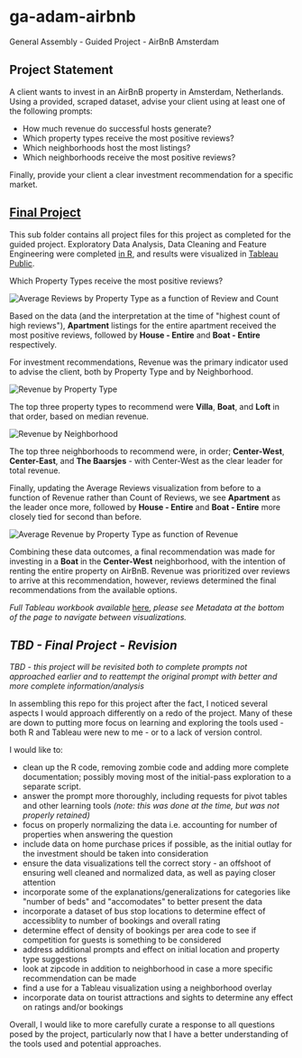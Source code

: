 # ga-adam-airbnb
General Assembly - Guided Project - AirBnB Amsterdam

## Project Statement

A client wants to invest in an AirBnB property in Amsterdam, Netherlands. Using a provided, scraped dataset, advise your client using at least one of the following prompts:

* How much revenue do successful hosts generate?
* Which property types receive the most positive reviews?
* Which neighborhoods host the most listings?
* Which neighborhoods receive the most positive reviews?

Finally, provide your client a clear investment recommendation for a specific market.

## [Final Project](https://github.com/Lwillio/ga-adam-airbnb/tree/main/final-project)

This sub folder contains all project files for this project as completed for the guided project. Exploratory Data Analysis, Data Cleaning and Feature Engineering were completed [in R](https://github.com/Lwillio/ga-adam-airbnb/blob/main/final-project/a_dam_airbnb.R), and results were visualized in [Tableau Public](https://public.tableau.com/profile/lg1798#!/vizhome/Project1_672/HMAVGREVPTRT).

Which Property Types receive the most positive reviews?

![Average Reviews by Property Type as a function of Review and Count](https://github.com/Lwillio/ga-adam-airbnb/blob/main/final-project/images/avgRev-propType-reviews.png)

Based on the data (and the interpretation at the time of "highest count of high reviews"), **Apartment** listings for the entire apartment received the most positive reviews, followed by **House - Entire** and **Boat - Entire** respectively.

For investment recommendations, Revenue was the primary indicator used to advise the client, both by Property Type and by Neighborhood. 

![Revenue by Property Type](https://github.com/Lwillio/ga-adam-airbnb/blob/main/final-project/images/revenueByPropType.png)

The top three property types to recommend were **Villa**, **Boat**, and **Loft** in that order, based on median revenue. 

![Revenue by Neighborhood](https://github.com/Lwillio/ga-adam-airbnb/blob/main/final-project/images/revenueByNeighborhood.png)

The top three neighborhoods to recommend were, in order; **Center-West**, **Center-East**, and **The Baarsjes** - with Center-West as the clear leader for total revenue. 

Finally, updating the Average Reviews visualization from before to a function of Revenue rather than Count of Reviews, we see **Apartment** as the leader once more, followed by **House - Entire** and **Boat - Entire** more closely tied for second than before.

![Average Revenue by Property Type as function of Revenue](https://github.com/Lwillio/ga-adam-airbnb/blob/main/final-project/images/avgRev-propType-revenue.png)

Combining these data outcomes, a final recommendation was made for investing in a **Boat** in the **Center-West** neighborhood, with the intention of renting the entire property on AirBnB. Revenue was prioritized over reviews to arrive at this recommendation, however, reviews determined the final recommendations from the available options.

_Full Tableau workbook available_ [here](https://public.tableau.com/profile/lg1798#!/vizhome/Project1_672/HMAVGREVPTRT), _please see Metadata at the bottom of the page to navigate between visualizations._

## _TBD - Final Project - Revision_ 

_TBD - this project will be revisited both to complete prompts not approached earlier and to reattempt the original prompt with better and more complete information/analysis_

In assembling this repo for this project after the fact, I noticed several aspects I would approach differently on a redo of the project. Many of these are down to putting more focus on learning and exploring the tools used - both R and Tableau were new to me - or to a lack of version control.

I would like to:

- clean up the R code, removing zombie code and adding more complete documentation; possibly moving most of the initial-pass exploration to a separate script. 
- answer the prompt more thoroughly, including requests for pivot tables and other learning tools _(note: this was done at the time, but was not properly retained)_
- focus on properly normalizing the data i.e. accounting for number of properties when answering the question
- include data on home purchase prices if possible, as the initial outlay for the investment should be taken into consideration
- ensure the data visualizations tell the correct story - an offshoot of ensuring well cleaned and normalized data, as well as paying closer attention
- incorporate some of the explanations/generalizations for categories like "number of beds" and "accomodates" to better present the data
- incorporate a dataset of bus stop locations to determine effect of accessiblity to number of bookings and overall rating
- determine effect of density of bookings per area code to see if competition for guests is something to be considered
- address additional prompts and effect on initial location and property type suggestions
- look at zipcode in addition to neighborhood in case a more specific recommendation can be made
- find a use for a Tableau visualization using a neighborhood overlay
- incorporate data on tourist attractions and sights to determine any effect on ratings and/or bookings


Overall, I would like to more carefully curate a response to all questions posed by the project, particularly now that I have a better understanding of the tools used and potential approaches.


